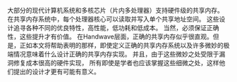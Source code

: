 大部分的现代计算机系统和多核芯片（片内多处理器）支持硬件级的共享内存。 在共享内存系统中，每个处理器核心可以读取并写入单个共享地址空间。 这些设计追寻各种不同的优良特性，高性能，低功耗和低成本。 当然，必须保证正确性，这些提升才有价值。 在Handwave层面，正确的共享内存似乎很直观。但是，正如本文将帮助表明的那样，即使定义正确的共享内存系统以及许多微妙的极端情况意味着什么设计正确的共享内存实现。 并且，由于这些微妙之处受限于漏洞修复成本很高的硬件实现， 所有即使是学者也应该掌握这些细微之处，这样他们提出的设计才更有可能有意义。
